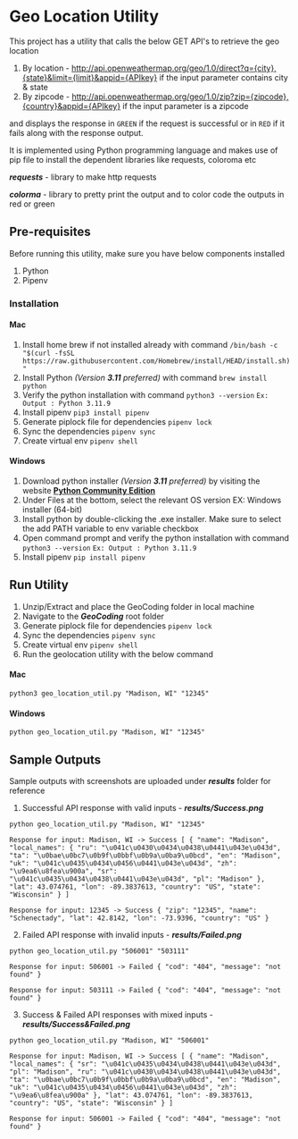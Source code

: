 # **Geo Location Utility**
This project has a utility that calls the below GET API's to retrieve the geo location 
1. By location - http://api.openweathermap.org/geo/1.0/direct?q={city},{state}&limit={limit}&appid={APIkey} if the input parameter contains city & state
2. By zipcode - http://api.openweathermap.org/geo/1.0/zip?zip={zipcode},{country}&appid={APIkey} if the input parameter is a zipcode

and displays the response in ```GREEN``` if the request is successful or in ```RED``` if it fails along with the response output.

It is implemented using Python programming language and makes use of pip file to install the dependent libraries like requests, coloroma etc

**_requests_** - library to make http requests

**_colorma_** - library to pretty print the output and to color code the outputs in red or green

## **Pre-requisites**
Before running this utility, make sure you have below components installed

1. Python
2. Pipenv

### **Installation**
#### **Mac**
1. Install home brew if not installed already with command
`/bin/bash -c "$(curl -fsSL https://raw.githubusercontent.com/Homebrew/install/HEAD/install.sh)"`
2. Install Python _(Version **3.11** preferred)_ with command
`brew install python`
3. Verify the python installation with command
`python3 --version`
`Ex: Output : Python 3.11.9`
4. Install pipenv
`pip3 install pipenv`
5. Generate piplock file for dependencies
`pipenv lock`
6. Sync the dependencies
`pipenv sync`
7. Create virtual env
`pipenv shell`

#### **Windows**
1. Download python installer _(Version **3.11** preferred)_ by visiting the website **[Python Community Edition](https://www.python.org/downloads/release/python-3119/)** 
2. Under Files at the bottom, select the relevant OS version EX: Windows installer (64-bit)
3. Install python by double-clicking the .exe installer. Make sure to select the add PATH variable to env variable checkbox
4. Open command prompt and verify the python installation with command 
`python3 --version`
`Ex: Output : Python 3.11.9`
5. Install pipenv
`pip install pipenv`

## Run Utility

1. Unzip/Extract and place the GeoCoding folder in local machine
2. Navigate to the _**GeoCoding**_ root folder 
3. Generate piplock file for dependencies
`pipenv lock`
4. Sync the dependencies
`pipenv sync`
5. Create virtual env
`pipenv shell`
6. Run the geolocation utility with the below command

#### **Mac**

`python3 geo_location_util.py "Madison, WI" "12345"`

#### **Windows**

`python geo_location_util.py "Madison, WI" "12345"`

## Sample Outputs

Sample outputs with screenshots are uploaded under **_results_** folder for reference

1. Successful API response with valid inputs - **_results/Success.png_**

`python geo_location_util.py "Madison, WI" "12345"`

`Response for input: Madison, WI -> Success
[
    {
        "name": "Madison",
        "local_names": {
            "ru": "\u041c\u0430\u0434\u0438\u0441\u043e\u043d",
            "ta": "\u0bae\u0bc7\u0b9f\u0bbf\u0b9a\u0ba9\u0bcd",
            "en": "Madison",
            "uk": "\u041c\u0435\u0434\u0456\u0441\u043e\u043d",
            "zh": "\u9ea6\u8fea\u900a",
            "sr": "\u041c\u0435\u0434\u0438\u0441\u043e\u043d",
            "pl": "Madison"
        },
        "lat": 43.074761,
        "lon": -89.3837613,
        "country": "US",
        "state": "Wisconsin"
    }
]`

`Response for input: 12345 -> Success
{
    "zip": "12345",
    "name": "Schenectady",
    "lat": 42.8142,
    "lon": -73.9396,
    "country": "US"
}`

2. Failed API response with invalid inputs - **_results/Failed.png_**

`python geo_location_util.py "506001" "503111"`

`Response for input: 506001 -> Failed
{
    "cod": "404",
    "message": "not found"
}`

`Response for input: 503111 -> Failed
{
    "cod": "404",
    "message": "not found"
}`

3. Success & Failed API responses with mixed inputs - **_results/Success&Failed.png_**

`python geo_location_util.py "Madison, WI" "506001"`

`Response for input: Madison, WI -> Success
[
    {
        "name": "Madison",
        "local_names": {
            "sr": "\u041c\u0435\u0434\u0438\u0441\u043e\u043d",
            "pl": "Madison",
            "ru": "\u041c\u0430\u0434\u0438\u0441\u043e\u043d",
            "ta": "\u0bae\u0bc7\u0b9f\u0bbf\u0b9a\u0ba9\u0bcd",
            "en": "Madison",
            "uk": "\u041c\u0435\u0434\u0456\u0441\u043e\u043d",
            "zh": "\u9ea6\u8fea\u900a"
        },
        "lat": 43.074761,
        "lon": -89.3837613,
        "country": "US",
        "state": "Wisconsin"
    }
]`

`Response for input: 506001 -> Failed
{
    "cod": "404",
    "message": "not found"
}`